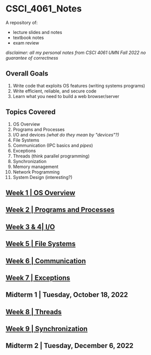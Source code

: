 # CSCI_4061_Notes
A repository of:
- lecture slides and notes
- textbook notes
- exam review
  
*disclaimer: all my personal notes from CSCI 4061 UMN Fall 2022 no guarantee of correctness*
## Overall Goals
1. Write code that exploits OS features (writing systems programs)
2. Write efficient, reliable, and secure code
3. Learn what you need to build a web browser/server
## Topics Covered
1. OS Overview
2. Programs and Processes
3. I/O and devices *(what do they mean by "devices"?)*
4. File Systems
5. Communication (IPC basics and *pipes*)
6. Exceptions
7. Threads (think parallel programming)
8. Synchronization
9. Memory management
10. Network Programming
11. System Design (interesting?)
## [Week 1 | OS Overview](Week1.md)
## [Week 2 | Programs and Processes](Week2.md)
## [Week 3 & 4| I/O ](Week3+4.md)
## [Week 5 | File Systems](Week5.md)
## [Week 6 | Communication](Week6.md)
## [Week 7 | Exceptions](Week7.md)
## Midterm 1 | Tuesday, October 18, 2022
## [Week 8 | Threads](Week8.md)
## [Week 9 | Synchronization](Week9.md)

## Midterm 2 | Tuesday, December 6, 2022





